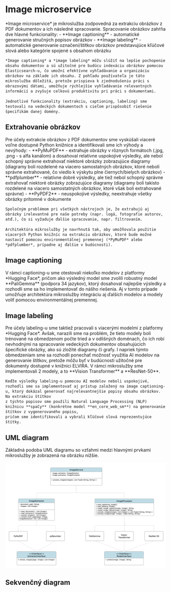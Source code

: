 # Image microservice

<div style={{ textAlign: 'justify' }}>
    *Image microservice* je mikroslužba zodpovedná za extrakciu obrázkov z PDF dokumentov a ich následné spracovanie. Spracovanie obrázkov zahŕňa dve hlavné funkcionality:
    - **Image captioning** - automatické generovanie stručných popisov obrázkov
    - **Image labeling** - automatické generovanie označení/štítkov obrázkov predstavujúce kľúčové slová alebo kategórie spojené s obsahom obrázku
    
    *Image captioning* a *image labeling* môžu slúžiť na lepšie pochopenie obsahu dokumentov a sú užitočné pre budúcu indexáciu obrázkov pomocou Elasticsearch-u, čo umožní efektívne vyhľadávanie a organizáciu obrázkov na základe ich obsahu. Z pohľadu používateľa je táto mikroslužba dôležitá, pretože prispieva k zjednodušeniu práci s obrazovými dátami, umožňuje rýchlejšie vyhľadávanie relevantných informácií a zvyšuje celkovú produktivitu pri práci s dokumentami.

    Jednotlivé funkcionality (extrakciu, captioning, labeling) sme testovali na vedeckých dokumentoch s cieľom prispôsobiť riešenie špecifikám danej domény.
</div>

## Extrahovanie obrázkov

<div style={{ textAlign: 'justify' }}>
    Pre účely extrakcie obrázkov z PDF dokumentov sme vyskúšali viaceré voľne dostupné Python knižnice a identifikovali sme ich výhody a nevýhody:
    - **PyMuPDF** - extrahuje obrázky v rôznych formátoch (.jpg, .png - s alfa kanálom) a dosahoval relatívne uspokojivé výsledky, ale nebol schopný správne extrahovať niektoré obrázky zobrazujúce diagramy (diagramy boli rozdelené na viacero samostatných obrázkov, ktoré neboli správne extrahované, čo viedlo k výskytu plne čiernych/bielych obrázkov)
    - **pdfplumber** - relatívne dobré výsledky, ale tiež nebol schopný správne extrahovať niektoré obrázky zobrazujúce diagramy (diagramy boli takisto rozdelené na viacero samostatných obrázkov, ktoré však boli extrahované správne)
    - **PyPDF2** - neuspokojivé výsledky, neextrahuje všetky obrázky prítomné v dokumente

    Spoločným problémom pri všetkých nástrojoch je, že extrahujú aj obrázky irelevantné pre naše potreby (napr. logá, fotografie autorov, atď.), čo si vyžaduje ďalšie spracovanie, napr. filtrovaním.

    Architektúra mikroslužby je navrhnutá tak, aby umožňovala použitie viacerých Python knižníc na extrakciu obrázkov, ktoré bude možné nastaviť pomocou environmentálnej premennej (*PyMuPDF* alebo *pdfplumber*, prípadne aj ďalšie v budúcnosti). 
</div>

## Image captioning

<div style={{ textAlign: 'justify' }}>
    V rámci captioning-u sme otestovali niekoľko modelov z platformy *Hugging Face*, pričom ako výsledný model sme zvolili robustný model **PaliGemma** (podpora 34 jazykov), ktorý dosahoval najlepšie výsledky a rozhodli sme sa ho implementovať do nášho riešenia. Aj v tomto prípade umožňuje 
    architektúra mikroslužby integráciu aj ďalších modelov a modely voliť pomocou environmentálnej premennej.
</div>

## Image labeling

<div style={{ textAlign: 'justify' }}>
    Pre účely labeling-u sme taktiež pracovali s viacerými modelmi z platformy *Hugging Face*. Avšak, narazili sme na problém, že tieto modely boli trénované na obmedzenom počte tried a v odlišných doménach, 
    čo ich robí nevhodnými na spracovanie vedeckých dokumentov obsahujúcich špecifické obrázky, ako sú zložité diagramy či grafy.
    I napriek týmto obmedzeniam sme sa rozhodli ponechať možnosť využitia AI modelov na generovanie štítkov, pretože môžu byť v budúcnosti užitočné pre dokumenty dostupné v knižnici ELVIRA. V rámci mikroslužby sme implementovali 2 modely, a to
    **Vision Transformer** a **ResNet-50**.
    
    Keďže výsledky labeling-u pomocou AI modelov neboli uspokojivé, rozhodli sme sa implementovať aj prístup založený na image captioning-u, ktorý dokázal generovať najrelevantnejšie popisy obsahu obrázkov. Na extrakciu štítkov 
    z týchto popisov sme použili Natural Language Processing (NLP) knižnicu **spaCy** (konkrétne model **en_core_web_sm**) na generovanie štítkov z vygenerovaného popisu,
    pričom sme identifikovali a vybrali kľúčové slová reprezentujúce štítky.
</div>

## UML diagram

<div style={{ textAlign: 'justify' }}>
    Základná podoba UML diagramu so vzťahmi medzi hlavnými prvkami mikroslužby je zobrazená na obrázku nižšie.
</div>

![ilustration-image](/img/ai_doc/UML_diagram_image_service.png)

## Sekvenčný diagram

<!-- TO DO -->

